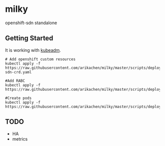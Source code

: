 # milky
openshift-sdn standalone

## Getting Started

It is working with [kubeadm][network].

```
# Add openshift custom resources  
kubectl apply -f https://raw.githubusercontent.com/arikachen/milky/master/scripts/deploy/openshift-sdn-crd.yaml

#Add RABC
kubectl apply -f https://raw.githubusercontent.com/arikachen/milky/master/scripts/deploy/rabc.yaml

#Create pods
kubectl apply -f https://raw.githubusercontent.com/arikachen/milky/master/scripts/deploy/milky.yaml
```

[network]: https://kubernetes.io/docs/setup/independent/create-cluster-kubeadm/#pod-network

## TODO

* HA
* metrics